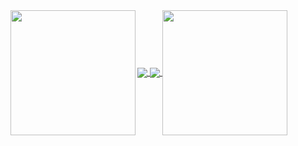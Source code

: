 <a href="https://github.com/anuraghazra/github-readme-stats">
  <img align="center" src="https://github-readme-stats.vercel.app/api?username=iha-siv&count_private=true&show_icons=true" />
</a>
<a href="https://github.com/anuraghazra/convoychat">
  <img align="center" src="https://github-readme-stats.vercel.app/api/top-langs/?username=iha-siv&count_private=true" />
</a>

<img align="left" src="https://user-images.githubusercontent.com/96272556/146868248-99b474d9-c082-4100-9b70-78db1a2b06db.png" width="200">
<img align="center" src="https://user-images.githubusercontent.com/96272556/146868251-3dec7572-d896-4fea-81d3-97d45fbec166.png" width="200">
